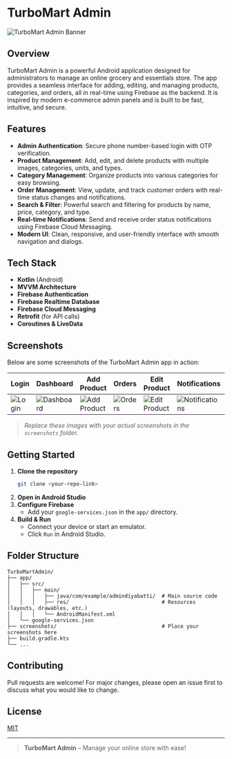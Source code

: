 # TurboMart Admin

![TurboMart Admin Banner](screenshots/banner.png)

## Overview
TurboMart Admin is a powerful Android application designed for administrators to manage an online grocery and essentials store. The app provides a seamless interface for adding, editing, and managing products, categories, and orders, all in real-time using Firebase as the backend. It is inspired by modern e-commerce admin panels and is built to be fast, intuitive, and secure.

## Features
- **Admin Authentication**: Secure phone number-based login with OTP verification.
- **Product Management**: Add, edit, and delete products with multiple images, categories, units, and types.
- **Category Management**: Organize products into various categories for easy browsing.
- **Order Management**: View, update, and track customer orders with real-time status changes and notifications.
- **Search & Filter**: Powerful search and filtering for products by name, price, category, and type.
- **Real-time Notifications**: Send and receive order status notifications using Firebase Cloud Messaging.
- **Modern UI**: Clean, responsive, and user-friendly interface with smooth navigation and dialogs.

## Tech Stack
- **Kotlin** (Android)
- **MVVM Architecture**
- **Firebase Authentication**
- **Firebase Realtime Database**
- **Firebase Cloud Messaging**
- **Retrofit** (for API calls)
- **Coroutines & LiveData**

## Screenshots
Below are some screenshots of the TurboMart Admin app in action:

| Login | Dashboard | Add Product | Orders | Edit Product | Notifications | Categories |
|-------|-----------|-------------|--------|--------------|---------------|------------|
| ![Login](screenshots/login.png) | ![Dashboard](screenshots/dashboard.png) | ![Add Product](screenshots/add_product.png) | ![Orders](screenshots/orders.png) | ![Edit Product](screenshots/edit_product.png) | ![Notifications](screenshots/notifications.png) | ![Categories](screenshots/categories.png) |

> _Replace these images with your actual screenshots in the `screenshots` folder._

## Getting Started
1. **Clone the repository**
   ```bash
   git clone <your-repo-link>
   ```
2. **Open in Android Studio**
3. **Configure Firebase**
   - Add your `google-services.json` in the `app/` directory.
4. **Build & Run**
   - Connect your device or start an emulator.
   - Click `Run` in Android Studio.

## Folder Structure
```
TurboMartAdmin/
├── app/
│   ├── src/
│   │   ├── main/
│   │   │   ├── java/com/example/admindiyabatti/  # Main source code
│   │   │   ├── res/                              # Resources (layouts, drawables, etc.)
│   │   │   └── AndroidManifest.xml
│   └── google-services.json
├── screenshots/                                  # Place your screenshots here
├── build.gradle.kts
└── ...
```

## Contributing
Pull requests are welcome! For major changes, please open an issue first to discuss what you would like to change.

## License
[MIT](LICENSE)

---

> **TurboMart Admin** – Manage your online store with ease! 